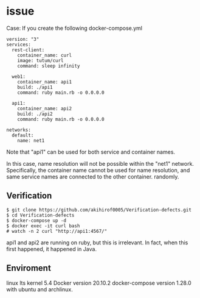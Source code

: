 # issue
Case: If you create the following docker-compose.yml
```
version: "3"
services:
  rest-client:
    container_name: curl
    image: tutum/curl
    command: sleep infinity

  web1:
    container_name: api1
    build: ./api1
    command: ruby main.rb -o 0.0.0.0

  api1:
    container_name: api2
    build: ./api2
    command: ruby main.rb -o 0.0.0.0

networks:
  default:
    name: net1
```
Note that "api1" can be used for both service and container names.

In this case, name resolution will not be possible within the "net1" network.
Specifically, the container name cannot be used for name resolution, and same service names are connected to the other container. randomly.

## Verification
```
$ git clone https://github.com/akihirof0005/Verification-defects.git
$ cd Verification-defects
$ docker-compose up -d
$ docker exec -it curl bash
# watch -n 2 curl "http://api1:4567/"
```
api1 and api2 are running on ruby, but this is irrelevant.
In fact, when this first happened, it happened in Java.

## Enviroment
linux lts kernel 5.4
Docker version 20.10.2
docker-compose version 1.28.0
with ubuntu and archlinux.
